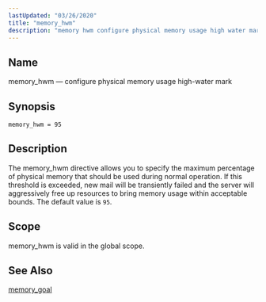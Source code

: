```yaml
---
lastUpdated: "03/26/2020"
title: "memory_hwm"
description: "memory hwm configure physical memory usage high water mark memory hwm 95 The memory hwm directive allows you to specify the maximum percentage of physical memory that should be used during normal operation If this threshold is exceeded new mail will be transiently failed and the server will aggressively free..."
---
```


<a name="conf.ref.memory_hwm"></a> 
## Name

memory_hwm — configure physical memory usage high-water mark

## Synopsis

`memory_hwm = 95`

<a name="idp25423600"></a> 
## Description

The memory_hwm directive allows you to specify the maximum percentage of physical memory that should be used during normal operation. If this threshold is exceeded, new mail will be transiently failed and the server will aggressively free up resources to bring memory usage within acceptable bounds. The default value is `95`.

<a name="idp25426176"></a> 
## Scope

memory_hwm is valid in the global scope.

<a name="idp25428000"></a> 
## See Also

[memory_goal](/momentum/4/config/ref-memory-goal)